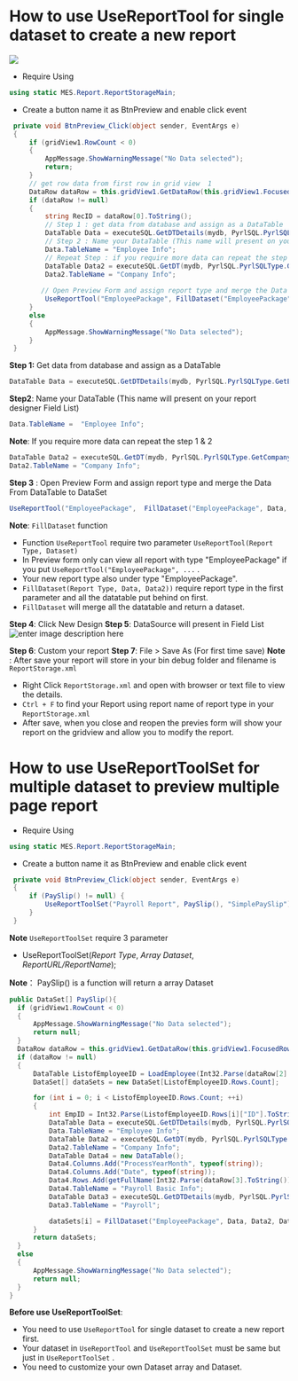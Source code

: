 # How to use UseReportTool for single dataset to create a new report 
![](https://i.ibb.co/zfxHRzN/image.png)

- Require Using 
```csharp
using static MES.Report.ReportStorageMain;
```

- Create a button name it as BtnPreview and enable click event 


```csharp
 private void BtnPreview_Click(object sender, EventArgs e)
 {
     if (gridView1.RowCount < 0)
     {
         AppMessage.ShowWarningMessage("No Data selected");
         return;
     }
     // get row data from first row in grid view  1
     DataRow dataRow = this.gridView1.GetDataRow(this.gridView1.FocusedRowHandle);
     if (dataRow != null)
     {
         string RecID = dataRow[0].ToString();
         // Step 1 : get data from database and assign as a DataTable 
         DataTable Data = executeSQL.GetDTDetails(mydb, PyrlSQL.PyrlSQLType.GetEmployeeData, RecID);
         // Step 2 : Name your DataTable (This name will present on your report designer datasource section)
         Data.TableName = "Employee Info";
         // Repeat Step : if you require more data can repeat the step
         DataTable Data2 = executeSQL.GetDT(mydb, PyrlSQL.PyrlSQLType.GetCompanyGeneralDT);
         Data2.TableName = "Company Info";
			
		// Open Preview Form and assign report type and merge the Data From DataTable to DataSet
         UseReportTool("EmployeePackage", FillDataset("EmployeePackage", Data, Data2));
     }
     else
     {
         AppMessage.ShowWarningMessage("No Data selected");
     }
 }
```
**Step 1:** Get data from database and assign as a DataTable 
```csharp
DataTable Data = executeSQL.GetDTDetails(mydb, PyrlSQL.PyrlSQLType.GetEmployeeData, RecID);
 ```

**Step2**: Name your DataTable (This name will present on your report designer Field List)
```csharp
Data.TableName =  "Employee Info";
 ```

**Note**: If you require more data can repeat the step 1 & 2
```csharp
DataTable Data2 = executeSQL.GetDT(mydb, PyrlSQL.PyrlSQLType.GetCompanyGeneralDT);
Data2.TableName = "Company Info";
 ```

**Step 3** : Open Preview Form and assign report type and merge the Data From DataTable to DataSet
```csharp
UseReportTool("EmployeePackage",  FillDataset("EmployeePackage", Data, Data2));
 ```

**Note**: `FillDataset` function 
 - Function `UseReportTool` require two parameter `UseReportTool(Report Type, Dataset)` 
 - In Preview form only can view all report with type "EmployeePackage" if you put `UseReportTool("EmployeePackage", ...` . 
 - Your new report type also under type "EmployeePackage".
 - `FillDataset(Report Type, Data, Data2))` require report type in the first parameter and all the datatable put behind on first. 
 - `FillDataset` will merge all the datatable and return a dataset.

**Step 4**: Click New Design
**Step 5**:  DataSource will present in Field List
![enter image description here](https://i.ibb.co/bb9N0SF/image.png)

**Step 6**: Custom your report
**Step 7**: File > Save As (For first time save)
**Note** : After save your report will store in your bin debug folder and filename is `ReportStorage.xml`

 - Right Click `ReportStorage.xml` and open with browser or text file to view the details.
 - `Ctrl + F` to find your Report using report name of report type in your `ReportStorage.xml`
 - After save, when you close and reopen the previes form will show your report on the gridview and allow you to modify the report.

# How to use UseReportToolSet for multiple dataset to preview multiple page report

- Require Using 
```csharp
using static MES.Report.ReportStorageMain;
```

- Create a button name it as BtnPreview and enable click event 

```csharp
 private void BtnPreview_Click(object sender, EventArgs e)
 {
     if (PaySlip() != null) {
         UseReportToolSet("Payroll Report", PaySlip(), "SimplePaySlip");
     }
 }
```
**Note**
 `UseReportToolSet`  require 3 parameter 
 - UseReportToolSet(*Report Type*, *Array Dataset*, *ReportURL/ReportName*);

**Note**： PaySlip() is a function will return a array Dataset 
 ```csharp
public DataSet[] PaySlip(){
   if (gridView1.RowCount < 0)
   {
       AppMessage.ShowWarningMessage("No Data selected");
       return null;
   }
   DataRow dataRow = this.gridView1.GetDataRow(this.gridView1.FocusedRowHandle);
   if (dataRow != null)
   {
       DataTable ListofEmployeeID = LoadEmployee(Int32.Parse(dataRow[2].ToString()), Int32.Parse(dataRow[3].ToString()));
       DataSet[] dataSets = new DataSet[ListofEmployeeID.Rows.Count];

       for (int i = 0; i < ListofEmployeeID.Rows.Count; ++i)
       {
           int EmpID = Int32.Parse(ListofEmployeeID.Rows[i]["ID"].ToString());
           DataTable Data = executeSQL.GetDTDetails(mydb, PyrlSQL.PyrlSQLType.GetEmployeeData, EmpID);
           Data.TableName = "Employee Info";
           DataTable Data2 = executeSQL.GetDT(mydb, PyrlSQL.PyrlSQLType.GetCompanyGeneralDT);
           Data2.TableName = "Company Info";
           DataTable Data4 = new DataTable();
           Data4.Columns.Add("ProcessYearMonth", typeof(string));
           Data4.Columns.Add("Date", typeof(string));
           Data4.Rows.Add(getFullName(Int32.Parse(dataRow[3].ToString())) + $" {Int32.Parse(dataRow[2].ToString())}", DateTime.Now.ToString("dd-MM-yyyy"));
           Data4.TableName = "Payroll Basic Info";
           DataTable Data3 = executeSQL.GetDTDetails(mydb, PyrlSQL.PyrlSQLType.PayrollReportByEmployee, Int32.Parse(dataRow[2].ToString()), Int32.Parse(dataRow[3].ToString()), EmpID);
           Data3.TableName = "Payroll";

           dataSets[i] = FillDataset("EmployeePackage", Data, Data2, Data3, Data4);
       }
       return dataSets;
   }
   else
   {
       AppMessage.ShowWarningMessage("No Data selected");
       return null;
   }
}
```

**Before use UseReportToolSet**: 

 - You need to use  `UseReportTool` for single dataset to create a new report first. 
 - Your dataset in `UseReportTool` and `UseReportToolSet` must be same but just in `UseReportToolSet` .
 - You need to customize your own Dataset array and Dataset.
 
